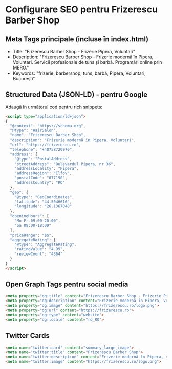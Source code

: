 # Configurare SEO pentru Frizerescu Barber Shop

## Meta Tags principale (incluse în index.html)
- Title: "Frizerescu Barber Shop - Frizerie Pipera, Voluntari"
- Description: "Frizerescu Barber Shop - Frizerie modernă în Pipera, Voluntari. Servicii profesionale de tuns și barbă. Programări online prin MERO."
- Keywords: "frizerie, barbershop, tuns, barbă, Pipera, Voluntari, București"

## Structured Data (JSON-LD) - pentru Google
Adaugă în <head> următorul cod pentru rich snippets:

```html
<script type="application/ld+json">
{
  "@context": "https://schema.org",
  "@type": "HairSalon",
  "name": "Frizerescu Barber Shop",
  "description": "Frizerie modernă în Pipera, Voluntari",
  "url": "https://frizerescu.ro",
  "telephone": "+40758720970",
  "address": {
    "@type": "PostalAddress",
    "streetAddress": "Bulevardul Pipera, nr 36",
    "addressLocality": "Pipera",
    "addressRegion": "Ilfov",
    "postalCode": "077190",
    "addressCountry": "RO"
  },
  "geo": {
    "@type": "GeoCoordinates",
    "latitude": "44.5046616",
    "longitude": "26.1367048"
  },
  "openingHours": [
    "Mo-Fr 09:00-20:00",
    "Sa 09:00-18:00"
  ],
  "priceRange": "$$",
  "aggregateRating": {
    "@type": "AggregateRating",
    "ratingValue": "4.99",
    "reviewCount": "4364"
  }
}
</script>
```

## Open Graph Tags pentru social media
```html
<meta property="og:title" content="Frizerescu Barber Shop - Frizerie Pipera">
<meta property="og:description" content="Frizerie modernă în Pipera, Voluntari. Servicii profesionale de tuns și barbă.">
<meta property="og:image" content="https://frizerescu.ro/logo.png">
<meta property="og:url" content="https://frizerescu.ro">
<meta property="og:type" content="website">
<meta property="og:locale" content="ro_RO">
```

## Twitter Cards
```html
<meta name="twitter:card" content="summary_large_image">
<meta name="twitter:title" content="Frizerescu Barber Shop">
<meta name="twitter:description" content="Frizerie modernă în Pipera, Voluntari">
<meta name="twitter:image" content="https://frizerescu.ro/logo.png">
```
